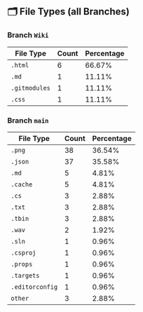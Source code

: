 ## 🗂️ File Types (all Branches)

### Branch `Wiki`
| File Type | Count | Percentage |
|-----------|-------|------------|
| `.html` | 6 | 66.67% |
| `.md` | 1 | 11.11% |
| `.gitmodules` | 1 | 11.11% |
| `.css` | 1 | 11.11% |

### Branch `main`
| File Type | Count | Percentage |
|-----------|-------|------------|
| `.png` | 38 | 36.54% |
| `.json` | 37 | 35.58% |
| `.md` | 5 | 4.81% |
| `.cache` | 5 | 4.81% |
| `.cs` | 3 | 2.88% |
| `.txt` | 3 | 2.88% |
| `.tbin` | 3 | 2.88% |
| `.wav` | 2 | 1.92% |
| `.sln` | 1 | 0.96% |
| `.csproj` | 1 | 0.96% |
| `.props` | 1 | 0.96% |
| `.targets` | 1 | 0.96% |
| `.editorconfig` | 1 | 0.96% |
| `other` | 3 | 2.88% |
